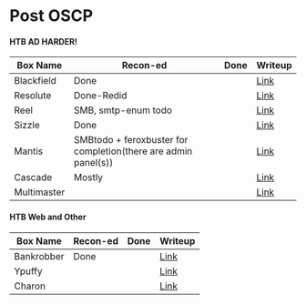 # Post OSCP

#### HTB AD HARDER!
Box Name | Recon-ed | Done | Writeup
--- | --- | --- | --- 
Blackfield | Done | | [Link]()
Resolute | Done-Redid | | [Link]()
Reel | SMB, smtp-enum todo | | [Link]() 
Sizzle | Done | | [Link]()
Mantis | SMBtodo + feroxbuster for completion(there are admin panel(s)) | | [Link]() 
Cascade | Mostly | | [Link]()
Multimaster | | | [Link]()



#### HTB Web and Other
Box Name | Recon-ed | Done | Writeup
--- | --- | --- | --- 
Bankrobber | Done | | [Link]() 
Ypuffy | | | [Link]()
Charon | | | [Link]()

